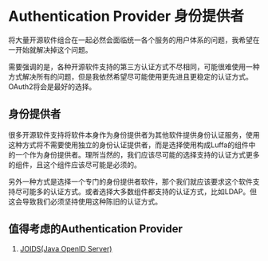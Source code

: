 # Authentication Provider 身份提供者

将大量开源软件组合在一起必然会面临统一各个服务的用户体系的问题，我希望在一开始就解决掉这个问题。

需要强调的是，各种开源软件支持的第三方认证方式不尽相同，可能很难使用一种方式解决所有的问题，但是我依然希望尽可能使用更先进且更稳定的认证方式。OAuth2将会是最好的选择。

## 身份提供者

很多开源软件支持将软件本身作为身份提供者为其他软件提供身份认证服务，使用这种方式将不需要使用独立的身份认证提供者，而是选择使用构成Luffa的组件中的一个作为身份提供者。理所当然的，我们应该尽可能的选择支持的认证方式更多的组件，且这个组件应该尽可能是必须的。

另外一种方式是选择一个专门的身份提供者软件，那个我们就应该要求这个软件支持尽可能多的认证方式。或者选择大多数组件都支持的认证方式，比如LDAP。但这会导致我们必须坚持使用这种陈旧的认证方式。

## 值得考虑的Authentication Provider

1. [JOIDS(Java OpenID Server)](https://code.google.com/archive/p/openid-server/)